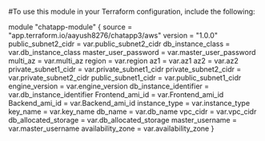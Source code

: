 #To use this module in your Terraform configuration, include the following:

module "chatapp-module" {
  source  = "app.terraform.io/aayush8276/chatapp3/aws"
  version = "1.0.0"
  public_subnet2_cidr   = var.public_subnet2_cidr
  db_instance_class     = var.db_instance_class
  master_user_password  = var.master_user_password
  multi_az              = var.multi_az
  region                = var.region
  az1                   = var.az1
  az2                   = var.az2
  private_subnet1_cidr  = var.private_subnet1_cidr
  private_subnet2_cidr  = var.private_subnet2_cidr
  public_subnet1_cidr   = var.public_subnet1_cidr
  engine_version        = var.engine_version
  db_instance_identifier = var.db_instance_identifier
  Frontend_ami_id       = var.Frontend_ami_id
  Backend_ami_id        = var.Backend_ami_id
  instance_type         = var.instance_type
  key_name              = var.key_name
  db_name               = var.db_name
  vpc_cidr              = var.vpc_cidr
  db_allocated_storage  = var.db_allocated_storage
  master_username       = var.master_username
  availability_zone     = var.availability_zone
}
